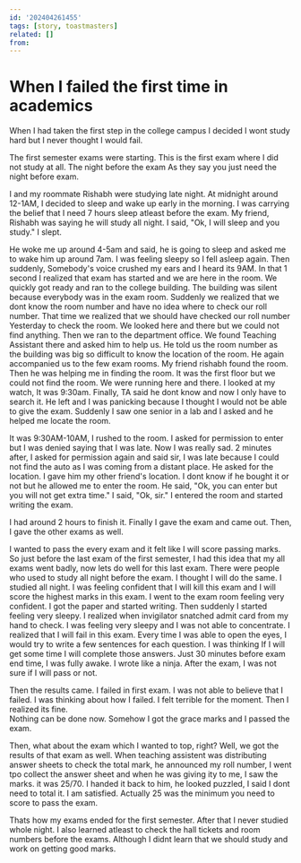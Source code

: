 ```yaml
---
id: '202404261455'
tags: [story, toastmasters]
related: []
from:
---
```


# When I failed the first time in academics

When I had taken the first step in the college campus I decided I wont study hard but I never thought I would fail.

The first semester exams were starting. This is the first exam where I did not study at all. 
The night before the exam As they say you just need the night before exam.

I and my roommate Rishabh were studying late night. At midnight around 12-1AM, I decided to sleep and wake up early in the morning. I was carrying the belief that I need 7 hours sleep atleast before the exam. 
My friend, Rishabh was saying he will study all night. I said, "Ok, I will sleep and you study." I slept. 

He woke me up around 4-5am and said, he is going to sleep and asked me to wake him up around 7am.
I was feeling sleepy so I fell asleep again.
Then suddenly,
Somebody's voice crushed my ears and I heard its 9AM. In that 1 second I realized that exam has started and we are here in the room.
We quickly got ready and ran to the college building. The building was silent because everybody was in the exam room. Suddenly we realized that we dont know the room number and have no idea where to check our roll number. 
That time we realized that we should have checked our roll number Yesterday to check the room. We looked here and there but we could not find anything. Then we ran to the department office. We found Teaching Assistant there and asked him to help us.
He told us the room number as the building was big so difficult to know the location of the room. He again accompanied us to the few exam rooms. 
My friend rishabh found the room. Then he was helping me in finding the room. It was the first floor but we could not find the room. We were running here and there. 
I looked at my watch, It was 9:30am. 
Finally, TA said he dont know and now I only have to search it. He left and I was panicking because I thought I would not be able to give the exam. Suddenly I saw one senior in a lab and I asked and he helped me locate the room. 

It was 9:30AM-10AM, I rushed to the room. I asked for permission to enter but I was denied saying that I was late. Now I was really sad. 2 minutes after, I asked for permission again and said sir, I was late because I could not find the auto as I was coming from a distant place. He asked for the location. I gave him my other friend's location. 
I dont know if he bought it or not but he allowed me to enter the room.
He said, "Ok, you can enter but you will not get extra time." I said, "Ok, sir." I entered the room and started writing the exam.

I had around 2 hours to finish it. Finally I gave the exam and came out. 
Then, I gave the other exams as well. 

I wanted to pass the every exam and it felt like I will score passing marks.
So just before the last exam of the first semester, I had this idea that my all exams went badly, now lets do well for this last exam. 
There were people who used to study all night before the exam. I thought I will do the same. I studied all night. I was feeling confident that I will kill this exam and I will score the highest marks in this exam.
I went to the exam room feeling very confident. I got the paper and started writing. Then suddenly I started feeling very sleepy. I realized when invigilator snatched admit card from my hand to check. 
I was feeling very sleepy and I was not able to concentrate. I realized that I will fail in this exam. Every time I was able to open the eyes, I would try to write a few sentences for each question. I was thinking If I will get some time I will complete those answers. 
Just 30 minutes before exam end time, I was fully awake. I wrote like a ninja. After the exam, I was not sure if I will pass or not. 

Then the results came. I failed in first exam. I was not able to believe that I failed. I was thinking about how I failed. I felt terrible for the moment. Then I realized its fine.  
Nothing can be done now. Somehow I got the grace marks and I passed the exam.

Then, what about the exam which I wanted to top, right? Well, we got the results of that exam as well. When teaching assistent was distributing answer sheets to check the total mark, he announced my roll number, I went tpo collect the answer sheet and when he was giving ity to me, I saw the marks. it was 25/70. I handed it back to him,
he looked puzzled, I said I dont need to total it. I am satisfied. 
Actually 25 was the minimum you need to score to pass the exam. 

Thats how my exams ended for the first semester. After that I never studied whole night. I also learned atleast to check the hall tickets and room numbers before the exams.
Although I didnt learn that we should study and work on getting good marks.
 








